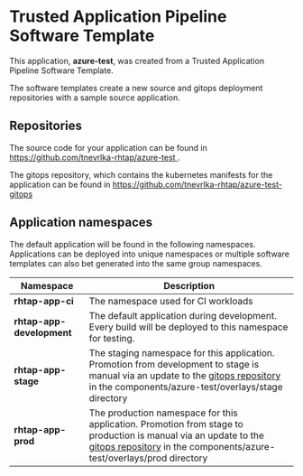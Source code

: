 # Trusted Application Pipeline Software Template

This application, **azure-test**, was created from a Trusted Application Pipeline Software Template.

The software templates create a new source and gitops deployment repositories with a sample source application. 

## Repositories

The source code for your application can be found in [https://github.com/tnevrlka-rhtap/azure-test ](https://github.com/tnevrlka-rhtap/azure-test ).
 
The gitops repository, which contains the kubernetes manifests for the application can be found in 
[https://github.com/tnevrlka-rhtap/azure-test-gitops ](https://github.com/tnevrlka-rhtap/azure-test-gitops ) 

## Application namespaces 

The default application will be found in the following namespaces. Applications can be deployed into unique namespaces or multiple software templates can also bet generated into the same group namespaces.  

|  Namespace   |  Description   |  
| -------- | -------- |
| **rhtap-app-ci** | The namespace used for CI workloads |
| **rhtap-app-development** | The default application during development. Every build will be deployed to this namespace for testing. |
| **rhtap-app-stage** | The staging namespace for this application. Promotion from development to stage is manual via an update to the [gitops repository](https://github.com/tnevrlka-rhtap/azure-test-gitops ) in the components/azure-test/overlays/stage directory |
| **rhtap-app-prod** | The production namespace for this application. Promotion from stage to production is manual via an update to the [gitops repository](https://github.com/tnevrlka-rhtap/azure-test-gitops ) in the components/azure-test/overlays/prod directory |